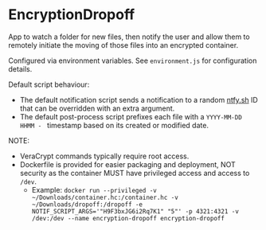 # EncryptionDropoff

App to watch a folder for new files, then notify the user and allow them to remotely initiate the moving of those files into an encrypted container.

Configured via environment variables. See `environment.js` for configuration details.

Default script behaviour:
- The default notification script sends a notification to a random [ntfy.sh](https://ntfy.sh) ID that can be overridden with an extra argument.
- The default post-process script prefixes each file with a `YYYY-MM-DD HHMM - ` timestamp based on its created or modified date.

NOTE:
- VeraCrypt commands typically require root access.
- Dockerfile is provided for easier packaging and deployment, NOT security as the container MUST have privileged access and access to `/dev`.
  - Example: `docker run --privileged -v ~/Downloads/container.hc:/container.hc -v ~/Downloads/dropoff:/dropoff -e NOTIF_SCRIPT_ARGS='"H9F3bxJG6i2Rq7K1" "5"' -p 4321:4321 -v /dev:/dev --name encryption-dropoff encryption-dropoff`

